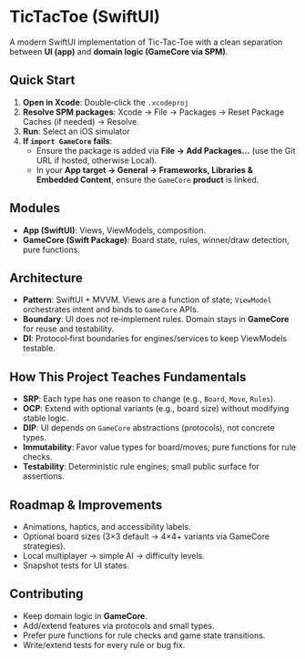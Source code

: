 # TicTacToe (SwiftUI)

A modern SwiftUI implementation of Tic-Tac-Toe with a clean separation between **UI (app)** and **domain logic (GameCore via SPM)**.

## Quick Start


1. **Open in Xcode**: Double‑click the `.xcodeproj`
2. **Resolve SPM packages**: Xcode → File → Packages → Reset Package Caches (if needed) → Resolve.
3. **Run**: Select an iOS simulator
4. **If `import GameCore` fails**:
   - Ensure the package is added via **File → Add Packages…** (use the Git URL if hosted, otherwise Local).
   - In your **App target → General → Frameworks, Libraries & Embedded Content**, ensure the `GameCore` **product** is linked.
## Modules

- **App (SwiftUI)**: Views, ViewModels, composition.
- **GameCore (Swift Package)**: Board state, rules, winner/draw detection, pure functions.
## Architecture


- **Pattern**: SwiftUI + MVVM. Views are a function of state; `ViewModel` orchestrates intent and binds to `GameCore` APIs.
- **Boundary**: UI does not re‑implement rules. Domain stays in **GameCore** for reuse and testability.
- **DI**: Protocol‑first boundaries for engines/services to keep ViewModels testable.

## How This Project Teaches Fundamentals


- **SRP**: Each type has one reason to change (e.g., `Board`, `Move`, `Rules`).
- **OCP**: Extend with optional variants (e.g., board size) without modifying stable logic.
- **DIP**: UI depends on `GameCore` abstractions (protocols), not concrete types.
- **Immutability**: Favor value types for board/moves; pure functions for rule checks.
- **Testability**: Deterministic rule engines; small public surface for assertions.

## Roadmap & Improvements

- Animations, haptics, and accessibility labels.
- Optional board sizes (3×3 default → 4×4+ variants via GameCore strategies).
- Local multiplayer → simple AI → difficulty levels.
- Snapshot tests for UI states.
  
## Contributing

- Keep domain logic in **GameCore**.
- Add/extend features via protocols and small types.
- Prefer pure functions for rule checks and game state transitions.
- Write/extend tests for every rule or bug fix.

